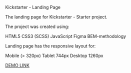 Kickstarter - Landing Page

The landing page for Kickstarter - Starter project.

The project was created using:

HTML5
CSS3 (SCSS)
JavaScript
Figma
BEM-methodology

Landing page has the responsive layout for:

Mobile (> 320px)
Tablet 744px
Desktop 1260px

[DEMO LINK](https://RomanHrytsiuk.github.io/Kickstarter_landing/)
